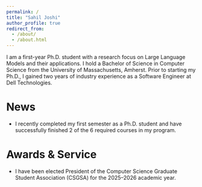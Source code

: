 ```yaml
---
permalink: /
title: "Sahil Joshi"
author_profile: true
redirect_from: 
  - /about/
  - /about.html
---
```


I am a first-year Ph.D. student with a research focus on Large Language Models and their applications. I hold a Bachelor of Science in Computer Science from the University of Massachusetts, Amherst. Prior to starting my Ph.D., I gained two years of industry experience as a Software Engineer at Dell Technologies.


News
======
- I recently completed my first semester as a Ph.D. student and have successfully finished 2 of the 6 required courses in my program.

Awards & Service
======
- I have been elected President of the Computer Science Graduate Student Association (CSGSA) for the 2025–2026 academic year.
